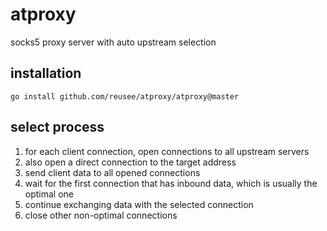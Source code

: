 # atproxy
socks5 proxy server with auto upstream selection

## installation
```
go install github.com/reusee/atproxy/atproxy@master
```

## select process
1. for each client connection, open connections to all upstream servers
2. also open a direct connection to the target address
3. send client data to all opened connections
4. wait for the first connection that has inbound data, which is usually the optimal one
5. continue exchanging data with the selected connection
6. close other non-optimal connections
